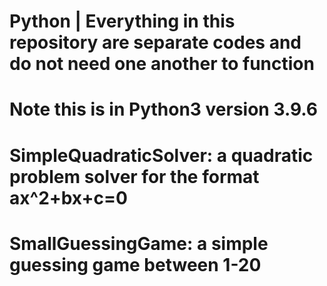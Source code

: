 # Python | Everything in this repository are separate codes and do not need one another to function
# Note this is in Python3 version 3.9.6
# SimpleQuadraticSolver: a quadratic problem solver for the format ax^2+bx+c=0
# SmallGuessingGame: a simple guessing game between 1-20
